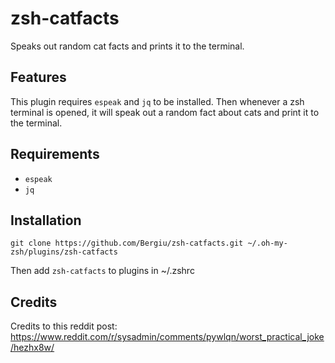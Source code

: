 # zsh-catfacts

Speaks out random cat facts and prints it to the terminal.

## Features

This plugin requires `espeak` and `jq` to be installed. Then whenever a zsh terminal is opened, it will speak out a random fact about cats and print it to the terminal.

## Requirements

- `espeak`
- `jq`

## Installation

```
git clone https://github.com/Bergiu/zsh-catfacts.git ~/.oh-my-zsh/plugins/zsh-catfacts
```

Then add `zsh-catfacts` to plugins in ~/.zshrc

## Credits

Credits to this reddit post: https://www.reddit.com/r/sysadmin/comments/pywlqn/worst_practical_joke/hezhx8w/

